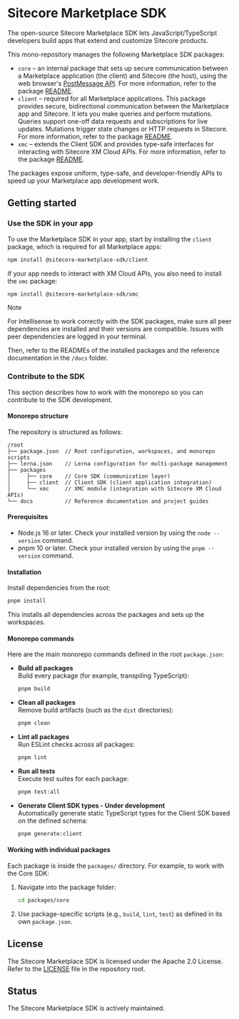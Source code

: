 # Sitecore Marketplace SDK

The open-source Sitecore Marketplace SDK lets JavaScript/TypeScript developers build apps that extend and customize Sitecore products. 

This mono-repository manages the following Marketplace SDK packages:
- `core` – an internal package that sets up secure communication between a Marketplace application (the client) and Sitecore (the host), using the web browser's [PostMessage API](https://developer.mozilla.org/en-US/docs/Web/API/Window/postMessage). For more information, refer to the package [README](packages/core/README.md).
- `client` – required for all Marketplace applications. This package provides secure, bidirectional communication between the Marketplace app and Sitecore. It lets you make queries and perform mutations. Queries support one-off data requests and subscriptions for live updates. Mutations trigger state changes or HTTP requests in Sitecore. For more information, refer to the package [README](packages/client/README.md).
- `xmc` – extends the Client SDK and provides type-safe interfaces for interacting with Sitecore XM Cloud APIs. For more information, refer to the package [README](packages/xmc/README.md).

The packages expose uniform, type-safe, and developer-friendly APIs to speed up your Marketplace app development work.

## Getting started

### Use the SDK in your app
To use the Marketplace SDK in your app, start by installing the `client` package, which is required for all Marketplace apps:
```bash
npm install @sitecore-marketplace-sdk/client
```
If your app needs to interact with XM Cloud APIs, you also need to install the `xmc` package:
```bash
npm install @sitecore-marketplace-sdk/xmc
```

  > [!NOTE]
  > For Intellisense to work correctly with the SDK packages, make sure all peer dependencies are installed and their versions are compatible. Issues with peer dependencies are logged in your terminal.

Then, refer to the READMEs of the installed packages and the reference documentation in the `/docs` folder.


### Contribute to the SDK 
This section describes how to work with the monorepo so you can contribute to the SDK development.

#### Monorepo structure

The repository is structured as follows:

```
/root
├── package.json  // Root configuration, workspaces, and monorepo scripts
├── lerna.json    // Lerna configuration for multi-package management
├── packages
│     ├── core    // Core SDK (communication layer)
│     ├── client  // Client SDK (client application integration)
│     └── xmc     // XMC module (integration with Sitecore XM Cloud APIs)
└── docs          // Reference documentation and project guides
```

#### Prerequisites

- Node.js 16 or later. Check your installed version by using the `node --version` command.
- pnpm 10 or later. Check your installed version by using the `pnpm --version` command.

#### Installation

Install dependencies from the root:

```bash
pnpm install
```

This installs all dependencies across the packages and sets up the workspaces.

#### Monorepo commands

Here are the main monorepo commands defined in the root `package.json`:

- **Build all packages**  
  Build every package (for example, transpiling TypeScript):

  ```bash
  pnpm build
  ```

- **Clean all packages**  
  Remove build artifacts (such as the `dist` directories):

  ```bash
  pnpm clean
  ```

- **Lint all packages**  
  Run ESLint checks across all packages:

  ```bash
  pnpm lint
  ```

- **Run all tests**  
  Execute test suites for each package:

  ```bash
  pnpm test:all
  ```

- **Generate Client SDK types - Under development**  
  Automatically generate static TypeScript types for the Client SDK based on the defined schema:

  ```bash
  pnpm generate:client
  ```

#### Working with individual packages

Each package is inside the `packages/` directory. For example, to work with the Core SDK:

1. Navigate into the package folder:
   ```bash
   cd packages/core
   ```
2. Use package-specific scripts (e.g., `build`, `lint`, `test`) as defined in its own `package.json`.
  
## License 
The Sitecore Marketplace SDK is licensed under the Apache 2.0 License. Refer to the [LICENSE](./LICENSE.md) file in the repository root.

## Status
The Sitecore Marketplace SDK is actively maintained.
